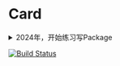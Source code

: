# Card
<details>
<summary>2024年，开始练习写Package</summary>
  疯狂commit，瞎鸡儿乱写
  
  没人教我，又无聊得很，就是这样了...
  
  这下面两行有什么用吗？
</details>

[![Build Status](https://github.com/YabusameHoulen/Card.jl/actions/workflows/CI.yml/badge.svg?branch=master)](https://github.com/YabusameHoulen/Card.jl/actions/workflows/CI.yml?query=branch%3Amaster)
